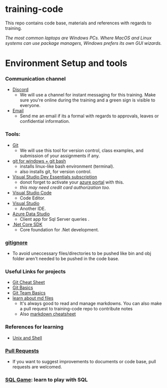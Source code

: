 # training-code
This repo contains code base, materials and references with regards to training.

*The most common laptops are Windows PCs. Where MacOS and Linux systems can use package managers, Windows prefers its own GUI wizards.*

# Environment Setup and tools
### Communication channel
* [Discord](https://discord.gg/NZTCRXYw)
  * We will use a channel for instant messaging for this training. Make sure you're online during the training and a green sign is visible to everyone.
* [Email](mailto:pushpinder.kaur@revature.com)
  * Send me an email if its a formal with regards to approvals, leaves or confidential information.
### Tools:
* [Git](https://github.com)
  * We will use this tool for version control, class examples, and submission of your assignments if any.
* [git for windows + git bash](https://git-scm.com/downloads) 
     * installs linux-like bash environment (terminal).
     * also installs git, for version control.
* [Visual Studio Dev Essentials subscription](https://visualstudio.microsoft.com/dev-essentials/)
  * donot forget to activate your [azure portal](https://portal.azure.com/) with this.
  * *this may need credit card authorization too.*
* [Visual Studio Code](https://code.visualstudio.com/download)
  * Code Editor.
* [Visual Studio](https://visualstudio.microsoft.com/downloads/)
  * Another IDE.
* [Azure Data Studio](https://docs.microsoft.com/en-us/sql/azure-data-studio/download-azure-data-studio?view=sql-server-ver15)
  * Client app for Sql Server queries .
* [.Net Core SDK](https://dotnet.microsoft.com/download)
  * Core foundation for .Net development.

### [gitignore](https://github.com/dotnet/core/blob/master/.gitignore) 
  * To avoid uneccessary files/directories to be pushed like bin and obj folder aren't needed to be pushed in the code base.
  
### Useful Links for projects
* [Git Cheat Sheet](https://www.git-tower.com/blog/git-cheat-sheet)
* [Git Basics](https://youtu.be/0fKg7e37bQE)
* [Git Team Basics](https://youtu.be/oFYyTZwMyAg)
* [learn about md files](https://guides.github.com/features/mastering-markdown/)
  * It's always good to read and manage markdowns. You can also make a pull request to training-code repo to contribute notes
  * Also [markdown cheatsheet](https://github.com/adam-p/markdown-here/wiki/Markdown-Cheatsheet#headers)

### References for learning
* [Unix and Shell](https://www.tutorialspoint.com/unix/unix-getting-started.htm)

### [Pull Requests](https://guides.github.com/activities/hello-world/#:~:text=Pull%20Requests%20are%20the%20heart,merge%20them%20into%20their%20branch.&text=You%20can%20even%20open%20pull,repository%20and%20merge%20them%20yourself.)
* If you want to suggest improvements to documents or code base, pull requests are welcomed.

### [SQL Game](https://mystery.knightlab.com/): learn to play with SQL
